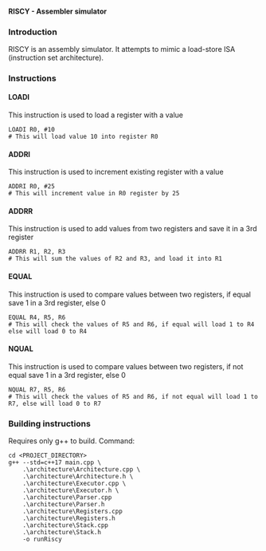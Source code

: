 #### RISCY - Assembler simulator 

### Introduction
 RISCY is an assembly simulator. It attempts to mimic a load-store ISA (instruction set architecture). 

### Instructions

#### LOADI
This instruction is used to load a register with a value

    LOADI R0, #10
    # This will load value 10 into register R0

#### ADDRI
This instruction is used to increment existing register with a value

    ADDRI R0, #25
    # This will increment value in R0 register by 25

#### ADDRR
This instruction is used to add values from two registers and save it in a 3rd register

    ADDRR R1, R2, R3
    # This will sum the values of R2 and R3, and load it into R1

#### EQUAL
This instruction is used to compare values between two registers, if equal save 1 in a 3rd register, else 0

    EQUAL R4, R5, R6
    # This will check the values of R5 and R6, if equal will load 1 to R4 else will load 0 to R4

#### NQUAL
This instruction is used to compare values between two registers, if not equal save 1 in a 3rd register, else 0

    NQUAL R7, R5, R6
    # This will check the values of R5 and R6, if not equal will load 1 to R7, else will load 0 to R7

### Building instructions
 Requires only g++ to build. Command:
    
    cd <PROJECT_DIRECTORY>
    g++ --std=c++17 main.cpp \
        .\architecture\Architecture.cpp \ 
        .\architecture\Architecture.h \
        .\architecture\Executor.cpp \
        .\architecture\Executor.h \
        .\architecture\Parser.cpp 
        .\architecture\Parser.h 
        .\architecture\Registers.cpp 
        .\architecture\Registers.h 
        .\architecture\Stack.cpp 
        .\architecture\Stack.h 
        -o runRiscy

